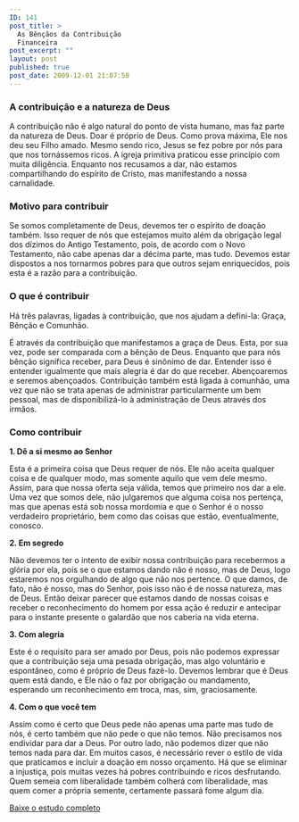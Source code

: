 ```yaml
---
ID: 141
post_title: >
  As Bênçãos da Contribuição
  Financeira
post_excerpt: ""
layout: post
published: true
post_date: 2009-12-01 21:07:58
---
```

<h3>A contribuição e a natureza de Deus</h3>
A contribuição não é algo natural do ponto de vista humano, mas faz parte da natureza de Deus. Doar é próprio de Deus. Como prova máxima, Ele nos deu seu Filho amado. Mesmo sendo rico, Jesus se fez pobre por nós para que nos tornássemos ricos. A igreja primitiva praticou esse princípio com muita diligência. Enquanto nos recusamos a dar, não estamos compartilhando do espírito de Cristo, mas manifestando a nossa carnalidade.
<h3>Motivo para contribuir</h3>
Se somos completamente de Deus, devemos ter o espírito de doação também. Isso requer de nós que estejamos muito além da obrigação legal dos dízimos do Antigo Testamento, pois, de acordo com o Novo Testamento, não cabe apenas dar a décima parte, mas tudo. Devemos estar dispostos a nos tornarmos pobres para que outros sejam enriquecidos, pois esta é a razão para a contribuição.
<h3>O que é contribuir</h3>
Há três palavras, ligadas à contribuição, que nos ajudam a defini-la: Graça, Bênção e Comunhão.

É através da contribuição que manifestamos a graça de Deus. Esta, por sua vez, pode ser comparada com a bênção de Deus. Enquanto que para nós bênção significa receber, para Deus é sinônimo de dar. Entender isso é entender igualmente que mais alegria é dar do que receber. Abençoaremos e seremos abençoados. Contribuição também está ligada à comunhão, uma vez que não se trata apenas de administrar particularmente um bem pessoal, mas de disponibilizá-lo à administração de Deus através dos irmãos.
<h3>Como contribuir</h3>
<strong>1. Dê a si mesmo ao Senhor</strong>

Esta é a primeira coisa que Deus requer de nós. Ele não aceita qualquer coisa e de qualquer modo, mas somente aquilo que vem dele mesmo. Assim, para que nossa oferta seja válida, temos que primeiro nos dar a ele. Uma vez que somos dele, não julgaremos que alguma coisa nos pertença, mas que apenas está sob nossa mordomia e que o Senhor é o nosso verdadeiro proprietário, bem como das coisas que estão, eventualmente, conosco.

<strong>2. Em segredo</strong>

Não devemos ter o intento de exibir nossa contribuição para recebermos a glória por ela, pois se o que estamos dando não é nosso, mas de Deus, logo estaremos nos orgulhando de algo que não nos pertence. O que damos, de fato, não é nosso, mas do Senhor, pois isso não é de nossa natureza, mas de Deus. Então deixar parecer que estamos dando de nossas coisas e receber o reconhecimento do homem por essa ação é reduzir e antecipar para o instante presente o galardão que nos caberia na vida eterna.

<strong>3. Com alegria</strong>

Este é o requisito para ser amado por Deus, pois não podemos expressar que a contribuição seja uma pesada obrigação, mas algo voluntário e espontâneo, como é próprio de Deus fazê-lo. Devemos lembrar que é Deus quem está dando, e Ele não o faz por obrigação ou mandamento, esperando um reconhecimento em troca, mas, sim, graciosamente.

<strong>4. Com o que você tem</strong>

Assim como é certo que Deus pede não apenas uma parte mas tudo de nós, é certo também que não pede o que não temos. Não precisamos nos endividar para dar a Deus. Por outro lado, não podemos dizer que não temos nada para dar. Em muitos casos, é necessário rever o estilo de vida que praticamos e incluir a doação em nosso orçamento. Há que se eliminar a injustiça, pois muitas vezes há pobres contribuindo e ricos desfrutando. Quem semeia com liberalidade também colherá com liberalidade, mas quem comer a própria semente, certamente passará fome algum dia.

<a href="http://www.gruponews.com.br/wp-content/uploads/2009/12/contribuicao_site.pdf">Baixe o estudo completo</a>